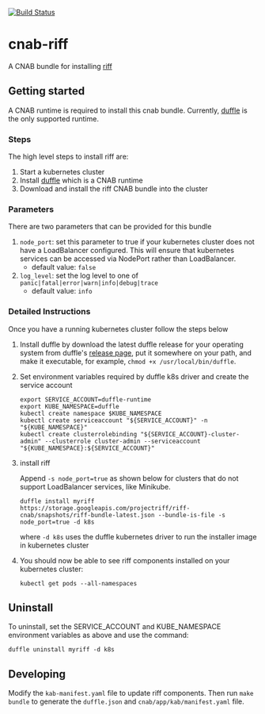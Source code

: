 [![Build Status](https://dev.azure.com/projectriff/projectriff/_apis/build/status/projectriff.cnab-riff?branchName=master)](https://dev.azure.com/projectriff/projectriff/_build/latest?definitionId=16&branchName=master)

# cnab-riff
A CNAB bundle for installing [riff](https://projectriff.io/)

## Getting started
A CNAB runtime is required to install this cnab bundle. Currently, [duffle](https://duffle.sh/) is the only supported runtime.

### Steps
The high level steps to install riff are:
1. Start a kubernetes cluster
1. Install [duffle](https://duffle.sh/) which is a CNAB runtime
1. Download and install the riff CNAB bundle into the cluster

### Parameters
There are two parameters that can be provided for this bundle
1. `node_port`: set this parameter to true if your kubernetes cluster does not have a LoadBalancer configured. This will ensure that kubernetes services can be accessed via NodePort rather than LoadBalancer.
    - default value: `false`
1. `log_level`: set the log level to one of `panic|fatal|error|warn|info|debug|trace`
    - default value: `info`

### Detailed Instructions
Once you have a running kubernetes cluster follow the steps below

1. Install duffle by download the latest duffle release for your operating system from duffle's [release page](https://github.com/deislabs/duffle/releases), put it somewhere on your path, and make it executable, for example, `chmod +x /usr/local/bin/duffle`.
1. Set environment variables required by duffle k8s driver and create the service account
    ```
    export SERVICE_ACCOUNT=duffle-runtime
    export KUBE_NAMESPACE=duffle
    kubectl create namespace $KUBE_NAMESPACE
    kubectl create serviceaccount "${SERVICE_ACCOUNT}" -n "${KUBE_NAMESPACE}"
    kubectl create clusterrolebinding "${SERVICE_ACCOUNT}-cluster-admin" --clusterrole cluster-admin --serviceaccount "${KUBE_NAMESPACE}:${SERVICE_ACCOUNT}"
    ```
1. install riff

    Append `-s node_port=true` as shown below for clusters that do not support LoadBalancer services, like Minikube.
    ```
    duffle install myriff https://storage.googleapis.com/projectriff/riff-cnab/snapshots/riff-bundle-latest.json --bundle-is-file -s node_port=true -d k8s
    ```
    where `-d k8s` uses the duffle kubernetes driver to run the installer image in kubernetes cluster
1. You should now be able to see riff components installed on your kubernetes cluster:
    ```
    kubectl get pods --all-namespaces
    ```

## Uninstall
To uninstall, set the SERVICE_ACCOUNT and KUBE_NAMESPACE environment variables as above and use the command:
```
duffle uninstall myriff -d k8s
```

## Developing
Modify the `kab-manifest.yaml` file to update riff components. Then run `make bundle` to generate the `duffle.json` and `cnab/app/kab/manifest.yaml` file.
